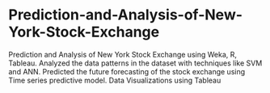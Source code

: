 # Prediction-and-Analysis-of-New-York-Stock-Exchange
Prediction and Analysis of New York Stock Exchange using Weka, R, Tableau. Analyzed the data patterns in the dataset with techniques like SVM and ANN. Predicted the future forecasting of the stock exchange using Time series predictive model. Data Visualizations using Tableau
